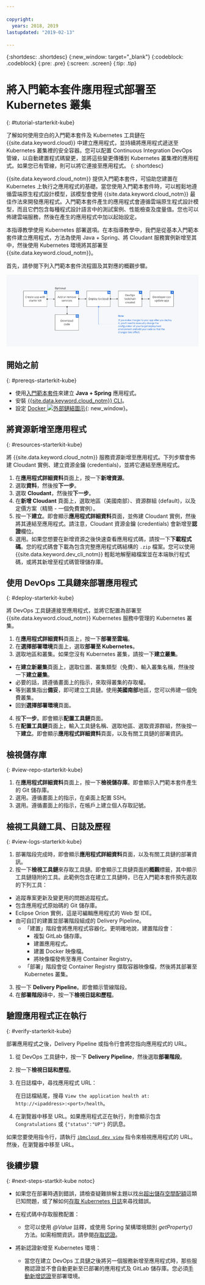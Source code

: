 ```yaml
---

copyright:
  years: 2018, 2019
lastupdated: "2019-02-13"

---
```


{:shortdesc: .shortdesc}
{:new_window: target="_blank"}
{:codeblock: .codeblock}
{:pre: .pre}
{:screen: .screen}
{:tip: .tip}

# 將入門範本套件應用程式部署至 Kubernetes 叢集
{: #tutorial-starterkit-kube}

了解如何使用空白的入門範本套件及 Kubernetes 工具鏈在 {{site.data.keyword.cloud}} 中建立應用程式，並持續將應用程式遞送至 Kubernetes 叢集裡的安全容器。您可以配置 Continuous Integration DevOps 管線，以自動建置程式碼變更，並將這些變更傳播到 Kubernetes 叢集裡的應用程式。如果您已有管線，則可以將它連接至應用程式。
{: shortdesc}

{{site.data.keyword.cloud_notm}} 提供入門範本套件，可協助您建置在 Kubernetes 上執行之應用程式的基礎。當您使用入門範本套件時，可以輕鬆地遵循雲端原生程式設計模型，該模型會使用 {{site.data.keyword.cloud_notm}} 最佳作法來開發應用程式。入門範本套件產生的應用程式會遵循雲端原生程式設計模型，而且它們包含每種程式設計語言中的測試案例、性能檢查及度量值。您也可以佈建雲端服務，然後在產生的應用程式中加以起始設定。

本指導教學使用 Kubernetes 部署選項。在本指導教學中，我們是從基本入門範本套件建立應用程式，方法為使用 Java + Spring、將 Cloudant 服務實例新增至其中，然後使用 Kubernetes 環境將其部署至 {{site.data.keyword.cloud_notm}}。

首先，請參閱下列入門範本套件流程圖及其對應的概觀步驟。

![入門範本套件流程圖](../images/starterkit-flow.png) 

## 開始之前
{: #prereqs-starterkit-kube}

* 使用[入門範本套件](/docs/apps/tutorials/tutorial_starter-kit.html#tutorial-starterkit)來建立 **Java + Spring** 應用程式。
* 安裝 [{{site.data.keyword.cloud_notm}} CLI](/docs/cli/index.html)。
* 設定 [Docker ![外部鏈結圖示](../../icons/launch-glyph.svg "外部鏈結圖示")](https://www.docker.com/get-started){: new_window}。

## 將資源新增至應用程式
{: #resources-starterkit-kube}

將 {{site.data.keyword.cloud_notm}} 服務資源新增至應用程式。下列步驟會佈建 Cloudant 實例、建立資源金鑰 (credentials)，並將它連結至應用程式。

1. 在**應用程式詳細資料**頁面上，按一下**新增資源**。
2. 選取**資料**，然後按**下一步**。
3. 選取 **Cloudant**，然後按**下一步**。
4. 在**新增 Cloudant** 頁面上，選取地區（美國南部）、資源群組 (default)，以及定價方案（精簡 - 一個免費實例）。
5. 按一下**建立**。即會顯示**應用程式詳細資料**頁面，並佈建 Cloudant 實例，然後將其連結至應用程式。請注意，Cloudant 資源金鑰 (credentials) 會新增至**認證**欄位。
6. 選用。如果您想要在新增資源之後快速查看應用程式碼，請按一下**下載程式碼**。您的程式碼會下載為包含完整應用程式碼結構的 `.zip` 檔案。您可以使用 {{site.data.keyword.dev_cli_notm}} 輕鬆地解壓縮檔案並在本端執行程式碼，或將其新增至程式碼管理儲存庫。

## 使用 DevOps 工具鏈來部署應用程式
{: #deploy-starterkit-kube}

將 DevOps 工具鏈連接至應用程式，並將它配置為部署至 {{site.data.keyword.cloud_notm}} Kubernetes 服務中管理的 Kubernetes 叢集。

1. 在**應用程式詳細資料**頁面上，按一下**部署至雲端**。
2. 在**選擇部署環境**頁面上，選取**部署至 Kubernetes**。
3. 選取地區和叢集。如果您沒有 Kubernetes 叢集，請按一下**建立叢集**。
  * 在**建立新叢集**頁面上，選取位置、叢集類型（免費）、輸入叢集名稱，然後按一下**建立叢集**。
  * 必要的話，請遵循畫面上的指示，來取得叢集的存取權。
  * 等到叢集指出**備妥**，即可建立工具鏈。使用**美國南部**地區，您可以佈建一個免費叢集。
  * 回到**選擇部署環境**頁面。
4. 按**下一步**。即會顯示**配置工具鏈**頁面。
5. 在**配置工具鏈**頁面上，輸入工具鏈名稱、選取地區、選取資源群組，然後按一下**建立**。即會顯示**應用程式詳細資料**頁面，以及有關工具鏈的部署資訊。

## 檢視儲存庫
{: #view-repo-starterkit-kube}

1. 在**應用程式詳細資料**頁面上，按一下**檢視儲存庫**。即會顯示入門範本套件產生的 Git 儲存庫。
2. 選用。遵循畫面上的指示，在桌面上配置 SSH。
3. 選用。遵循畫面上的指示，在帳戶上建立個人存取記號。

## 檢視工具鏈工具、日誌及歷程
{: #view-logs-starterkit-kube}

1. 部署階段完成時，即會顯示**應用程式詳細資料**頁面，以及有關工具鏈的部署資訊。
2. 按一下**檢視工具鏈**來存取工具鏈。即會顯示工具鏈頁面的**概觀**標籤，其中顯示工具鏈隨附的工具。此範例包含在建立工具鏈時，已在入門範本套件預先選取的下列工具：
  * 追蹤專案更新及變更用的問題追蹤程式。
  * 包含應用程式原始碼的 Git 儲存庫。
  * Eclipse Orion 實例，這是可編輯應用程式的 Web 型 IDE。
  * 由可自訂的建置並部署階段組成的 Delivery Pipeline。
	 * 「建置」階段會將應用程式容器化。更明確地說，建置階段會：
	   * 複製 GitLab 儲存庫。
	   * 建置應用程式。
	   * 建置 Docker 映像檔。
	   * 將映像檔發佈至專用 Container Registry。
	 * 「部署」階段會從 Container Registry 擷取容器映像檔，然後將其部署至 Kubernetes 叢集。
3. 按一下 **Delivery Pipeline**。即會顯示管線階段。
4. 在**部署階段**磚中，按一下**檢視日誌和歷程**。

## 驗證應用程式正在執行
{: #verify-starterkit-kube}

部署應用程式之後，Delivery Pipeline 或指令行會將您指向應用程式的 URL。

1. 從 DevOps 工具鏈中，按一下 **Delivery Pipeline**，然後選取**部署階段**。
2. 按一下**檢視日誌和歷程**。
3. 在日誌檔中，尋找應用程式 URL：

    在日誌檔結尾，搜尋 `View the application health at: http://<ipaddress>:<port>/health`。

4. 在瀏覽器中移至 URL。如果應用程式正在執行，則會顯示包含 `Congratulations` 或 `{"status":"UP"}` 的訊息。

如果您要使用指令行，請執行 [`ibmcloud dev view`](/docs/cli/idt/commands.html#view) 指令來檢視應用程式的 URL。然後，在瀏覽器中移至 URL。

## 後續步驟
{: #next-steps-startkit-kube notoc}

* 如果您在部署時遇到錯誤，請檢查疑難排解主題以找出[超出儲存空間配額](/docs/apps/ts_apps.html#exceed_quota)這類已知問題，或了解如何[存取 Kubernetes 日誌](/docs/apps/ts_apps.html#access_kube_logs)來尋找錯誤。

* 在程式碼中存取服務配置：
	- 您可以使用 _@Value_ 註釋，或使用 Spring 架構環境類別 _getProperty()_ 方法。如需相關資訊，請參閱[存取認證](/docs/java-spring/configuration.html#configuration#accessing-credentials)。

* 將新認證新增至 Kubernetes 環境：
	- 當您在建立 DevOps 工具鏈之後將另一個服務新增至應用程式時，那些服務認證並不會自動更新至已部署的應用程式及 GitLab 儲存庫。您必須[手動新增認證](/docs/apps/creds_kube.html#sk_kube)至部署環境。
